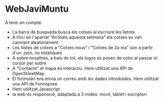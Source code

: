 # WebJaviMuntu

A tenir en compte:
- La barra de busqueda busca els cotxes al escriure les lletres
- A Inici en l'apartat "Arribats aquesta setmana" els cotxes es van canviant aleatoriament 
- Les llistes de cotxes a "Cotxes nous" i "Cotxes de 2a ma" son a partir d'un .json, no estàtiques
- A sobre nosaltres, a baix de tot, els logos es posen de color al passar el cursor per sobre
- A "Contacte" el mapa és interactiu. Hem utilitzat una API de OpenStreetMap
- El formulari ens envia un correu amb les dades introduïdes. Hem utilitzat una API de Formspree
- Hem utilitzat Javascript
- la web és responsive, adaptada a 3 mides: movil, tablet i escriptori

